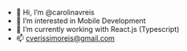 - 👋 Hi, I’m @carolinavreis
- 👀 I’m interested in Mobile Development
- 🌱 I’m currently working with React.js (Typescript)
- 📫 cverissimoreis@gmail.com

<!---
carolinavreis/carolinavreis is a ✨ special ✨ repository because its `README.md` (this file) appears on your GitHub profile.
You can click the Preview link to take a look at your changes.
--->
